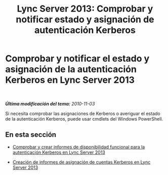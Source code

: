 ﻿---
title: "Lync Server 2013: Comprobar y notificar estado y asignación de autenticación Kerberos"
TOCTitle: Comprobar y notificar el estado y asignación de la autenticación Kerberos
ms:assetid: 86fc3407-1604-4230-ad04-99aaadcf4e07
ms:mtpsurl: https://technet.microsoft.com/es-es/library/Gg398683(v=OCS.15)
ms:contentKeyID: 48275912
ms.date: 01/07/2017
mtps_version: v=OCS.15
ms.translationtype: HT
---

# Comprobar y notificar el estado y asignación de la autenticación Kerberos en Lync Server 2013

 

_**Última modificación del tema:** 2010-11-03_

Si necesita comprobar las asignaciones de Kerberos o averiguar el estado de la autenticación Kerberos, puede usar cmdlets del Windows PowerShell.

## En esta sección

  - [Comprobar y crear informes de disponibilidad funcional para la autenticación Kerberos en Lync Server 2013](lync-server-2013-test-and-report-functional-readiness-for-kerberos-authentication.md)

  - [Creación de informes de asignación de cuentas Kerberos en Lync Server 2013](lync-server-2013-report-kerberos-account-assignments.md)

